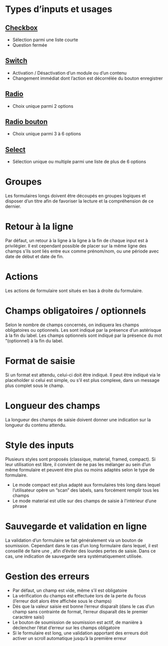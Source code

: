 # Types d’inputs et usages

## [Checkbox](/components/form/checkboxes)

- Sélection parmi une liste courte
- Question fermée

## [Switch](/components/form/switches)

- Activation / Désactivation d’un module ou d’un contenu
- Changement immédiat dont l’action est décorrélée du bouton enregistrer

## [Radio](/components/form/radios)

- Choix unique parmi 2 options

## [Radio bouton](/components/form/radio-buttons)

- Choix unique parmi 3 à 6 options

## [Select](/components/form/select)

- Sélection unique ou multiple parmi une liste de plus de 6 options

# Groupes

Les formulaires longs doivent être découpés en groupes logiques et disposer d’un titre afin de favoriser la lecture et la compréhension de ce dernier.

# Retour à la ligne

Par défaut, un retour à la ligne à la ligne à la fin de chaque input est à privilégier.
Il est cependant possible de placer sur la même ligne des champs s’ils sont liés entre eux comme prénom/nom, ou une période avec date de début et date de fin.

# Actions

Les actions de formulaire sont situés en bas à droite du formulaire.

# Champs obligatoires / optionnels

Selon le nombre de champs concernés, on indiquera les champs obligatoires ou optionnels.
Les <champs obligatoires> sont indiqué par la présence d’un astérisque à la fin du label.
Les champs optionnels sont indiqué par la présence du mot “(optionnel) à la fin du label.

# Format de saisie
Si un format est attendu, celui-ci doit être indiqué. Il peut être indiqué via le placeholder si celui est simple, ou s’il est plus complexe, dans un message plus complet sous le champ.

# Longueur des champs

La longueur des champs de saisie doivent donner une indication sur la longueur du contenu attendu.

# Style des inputs

Plusieurs styles sont proposés (classique, material, framed, compact). Si leur utilisation est libre, il convient de ne pas les mélanger au sein d’un même formulaire et peuvent être plus ou moins adaptés selon le type de formulaire.

- Le mode compact est plus adapté aux formulaires très long dans lequel l’utilisateur opère un “scan” des labels, sans forcément remplir tous les champs
- Le mode material est utile sur des champs de saisie à l'intérieur d’une phrase

# Sauvegarde et validation en ligne

La validation d’un formulaire se fait généralement via un bouton de soumission. Cependant dans le cas d’un long formulaire dans lequel, il est conseillé de faire une <validation en ligne>, afin d’éviter des lourdes pertes de saisie. Dans ce cas, une indication de sauvegarde sera systématiquement utilisée.

# Gestion des erreurs

- Par défaut, un champ est vide, même s’il est obligatoire
- La vérification du champs est effectuée lors de la perte du focus (l’erreur doit alors être affichée sous le champs)
- Dès que la valeur saisie est bonne l’erreur disparaît (dans le cas d’un champ sans contrainte de format, l’erreur disparaît dès le premier caractère saisi)
- Le bouton de soumission de soumission est actif, de manière à déclencher l’état d’erreur sur les champs obligatoire
- Si le formulaire est long, une validation apportant des erreurs doit activer un scroll automatique jusqu’à la première erreur
